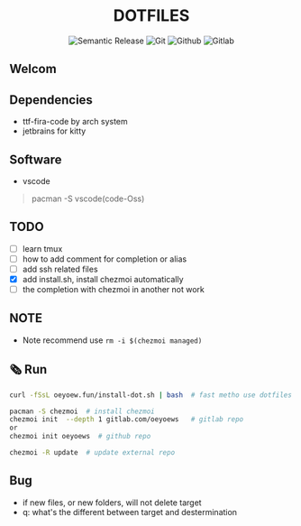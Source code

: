 <h1 align="center">DOTFILES</h1>

<div align="center">

![Semantic Release](https://img.shields.io/badge/%20%20%F0%9F%93%A6%F0%9F%9A%80-Semantic-e10079.svg?style=flat-square)
![Git](https://img.shields.io/badge/GIT-Yes-green.svg?style=flat-square&logo=git&label=GIT)
![Github](https://img.shields.io/badge/Github-Yes-green.svg?style=flat-square&logo=github&label=Github)
![Gitlab](https://img.shields.io/badge/Gitlab-Yes-ffcc00.svg?style=flat-square&logo=gitlab&label=Gitlab)

</div>

## Welcom

## Dependencies

* ttf-fira-code by arch system
* jetbrains for kitty

## Software

* vscode

> pacman -S vscode(code-Oss)

## TODO

* [ ] learn tmux
* [ ] how to add comment for completion or alias
* [ ] add ssh related files
* [x] add install.sh, install chezmoi automatically
* [ ] the completion with chezmoi in another not work

## NOTE

* Note recommend use `rm -i $(chezmoi managed)`

## 🗞️ Run

```bash
curl -fSsL oeyoew.fun/install-dot.sh | bash  # fast metho use dotfiles
```

```bash
pacman -S chezmoi  # install chezmoi
chezmoi init  --depth 1 gitlab.com/oeyoews   # gitlab repo
or
chezmoi init oeyoews  # github repo
```

```bash
chezmoi -R update  # update external repo
```

## Bug

* if new files, or new folders, will not delete target
* q: what's the different between target and destermination
